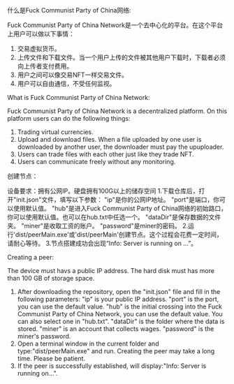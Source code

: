 什么是Fuck Communist Party of China网络:

Fuck Communist Party of China Network是一个去中心化的平台。在这个平台上用户可以做以下事情：

1. 交易虚拟货币。
2. 上传文件和下载文件。当一个用户上传的文件被其他用户下载时，下载者必须向上传者支付费用。
3. 用户之间可以像交易NFT一样交易文件。
4. 用户可以自由通信，不受任何监视。

What is Fuck Communist Party of China Network:

Fuck Communist Party of China Network is a decentralized platform. On this platform users can do the following things:
1. Trading virtual currencies.
2. Upload and download files. When a file uploaded by one user is downloaded by another user, the downloader must pay the upuploader.
3. Users can trade files with each other just like they trade NFT.
4. Users can communicate freely without any monitoring.

创建节点：

设备要求：拥有公网IP。硬盘拥有100G以上的储存空间
1.下载仓库后，打开"init.json"文件，填写以下参数：
    "ip"是你的公网IP地址。
    "port"是端口，你可以使用默认值。
    "hub"是进入Fuck Communist Party of China网络的初始路口，你可以使用默认值。也可以在hub.txt中任选一个。
    "dataDir"是保存数据的文件夹。
    "miner"是收取工资的账户。
    "password"是miner的密码。
2.运行'dist/peerMain.exe'或'dist/peerMain'创建节点。这个过程会花费一定时间，请耐心等待。
3.节点搭建成功会出现“Info: Server is running on ...”。

Creating a peer:

The device must havs a public IP address. The hard disk must has more than 100 GB of storage space.

1. After downloading the repository, open the "init.json" file and fill in the following parameters:
    "ip" is your public IP address.
    "port" is the port, you can use the default value.
    "hub" is the initial crossing into the Fuck Communist Party of China Network, you can use the default value. You can also select one in "hub.txt".
    "dataDir" is the folder where the data is stored.
    "miner" is an account that collects wages.
    "password" is the miner's password.
2. Open a terminal window in the current folder and type:"dist/peerMain.exe" and run. Creating the peer may take a long time. Please be patient.
3. If the peer is successfully established, will display:"Info: Server is running on...".
